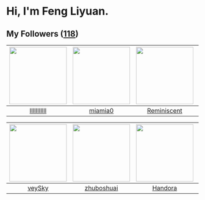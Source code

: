 # Hi, I'm Feng Liyuan.

## My Followers ([118](https://github.com/SunRunAway?tab=followers))

| <img src="https://avatars.githubusercontent.com/u/16208288?v=4" width="150" height="150" /> | <img src="https://avatars.githubusercontent.com/u/25542995?v=4" width="150" height="150" /> | <img src="https://avatars.githubusercontent.com/u/41809508?v=4" width="150" height="150" /> | <img src="https://avatars.githubusercontent.com/u/1459834?v=4" width="150" height="150" /> |
| :-----------------------------------------------------------------------------------------: | :-----------------------------------------------------------------------------------------: | :-----------------------------------------------------------------------------------------: | :----------------------------------------------------------------------------------------: |
|                        [llllIIIllll](https://github.com/llllIIIllll)                        |                            [miamia0](https://github.com/miamia0)                            |                        [Reminiscent](https://github.com/Reminiscent)                        |                        [songjiayang](https://github.com/songjiayang)                       |

| <img src="https://avatars.githubusercontent.com/u/3190043?v=4" width="150" height="150" /> | <img src="https://avatars.githubusercontent.com/u/10694566?v=4" width="150" height="150" /> | <img src="https://avatars.githubusercontent.com/u/25010034?v=4" width="150" height="150" /> | <img src="https://avatars.githubusercontent.com/u/13750989?v=4" width="150" height="150" /> |
| :----------------------------------------------------------------------------------------: | :-----------------------------------------------------------------------------------------: | :-----------------------------------------------------------------------------------------: | :-----------------------------------------------------------------------------------------: |
|                             [veySky](https://github.com/veySky)                            |                         [zhuboshuai](https://github.com/zhuboshuai)                         |                            [Handora](https://github.com/Handora)                            |                          [Sailfishc](https://github.com/Sailfishc)                          |